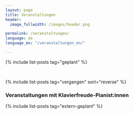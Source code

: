 ```yaml
---
layout: page
title: Veranstaltungen
header:
  image_fullwidth: /images/header.png

permalink: /veranstaltungen/
language: de
language_en: "/veranstaltungen_en/"

---
```



{% include list-posts tag="geplant" %}

&nbsp;<br>

{% include list-posts tag="vergangen" sort="reverse" %}

### Veranstaltungen mit Klavierfreude-Pianist:innen

{% include list-posts tag="extern-geplant" %}

